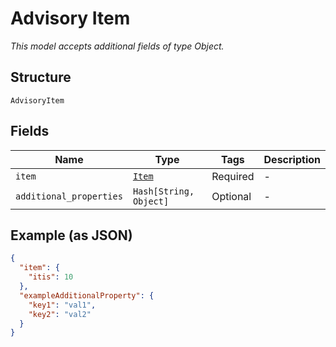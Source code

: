
# Advisory Item

*This model accepts additional fields of type Object.*

## Structure

`AdvisoryItem`

## Fields

| Name | Type | Tags | Description |
|  --- | --- | --- | --- |
| `item` | [`Item`](../../doc/models/item.md) | Required | - |
| `additional_properties` | `Hash[String, Object]` | Optional | - |

## Example (as JSON)

```json
{
  "item": {
    "itis": 10
  },
  "exampleAdditionalProperty": {
    "key1": "val1",
    "key2": "val2"
  }
}
```

